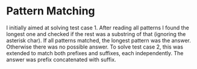 Pattern Matching
================

I initially aimed at solving test case 1. After reading all patterns I found the longest one and checked if the rest was a substring of that (ignoring the asterisk char). If all patterns matched, the longest pattern was the answer. Otherwise there was no possible answer.
To solve test case 2, this was extended to match both prefixes and suffixes, each independently. The answer was prefix concatenated with suffix.
